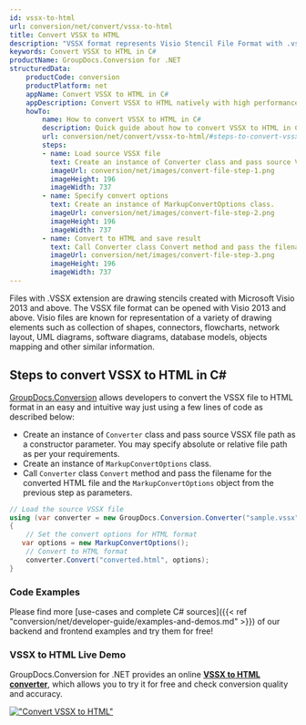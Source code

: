 ```yaml
---
id: vssx-to-html
url: conversion/net/convert/vssx-to-html
title: Convert VSSX to HTML
description: "VSSX format represents Visio Stencil File Format with .vssx extension. Learn how to convert VSSX to HTML file programmatically in C# language using GroupDocs.Conversion for .NET library."
keywords: Convert VSSX to HTML in C#
productName: GroupDocs.Conversion for .NET
structuredData:
    productCode: conversion
    productPlatform: net
    appName: Convert VSSX to HTML in C#
    appDescription: Convert VSSX to HTML natively with high performance using C# language and server side GroupDocs.Conversion for .NET APIs, without the use of any software like Microsoft or Open Office.
    howTo:
        name: How to convert VSSX to HTML in C# 
        description: Quick guide about how to convert VSSX to HTML in C# with high performance and accuracy.
        url: conversion/net/convert/vssx-to-html/#steps-to-convert-vssx-to-html-in-c
        steps:
        - name: Load source VSSX file 
          text: Create an instance of Converter class and pass source VSSX file path as a constructor parameter. You may specify absolute or relative file path as per your requirements. 
          imageUrl: conversion/net/images/convert-file-step-1.png
          imageHeight: 196
          imageWidth: 737
        - name: Specify convert options 
          text: Create an instance of MarkupConvertOptions class.
          imageUrl: conversion/net/images/convert-file-step-2.png
          imageHeight: 196
          imageWidth: 737
        - name: Convert to HTML and save result 
          text: Call Converter class Convert method and pass the filename for the converted HTML file and the MarkupConvertOptions object from the previous step as parameters.
          imageUrl: conversion/net/images/convert-file-step-3.png
          imageHeight: 196
          imageWidth: 737
---
```


Files with .VSSX extension are drawing stencils created with Microsoft Visio 2013 and above. The VSSX file format can be opened with Visio 2013 and above. Visio files are known for representation of a variety of drawing elements such as collection of shapes, connectors, flowcharts, network layout, UML diagrams, software diagrams, database models, objects mapping and other similar information.

## Steps to convert VSSX to HTML in C#

[GroupDocs.Conversion](https://products.groupdocs.com/conversion/net) allows developers to convert the VSSX file to HTML format in an easy and intuitive way just using a few lines of code as described below:

* Create an instance of `Converter` class and pass source VSSX file path as a constructor parameter. You may specify absolute or relative file path as per your requirements. 
* Create an instance of `MarkupConvertOptions` class.
* Call `Converter` class `Convert` method and pass the filename for the converted HTML file and the `MarkupConvertOptions` object from the previous step as parameters.

```csharp
// Load the source VSSX file
using (var converter = new GroupDocs.Conversion.Converter("sample.vssx"))
{
    // Set the convert options for HTML format
   var options = new MarkupConvertOptions();
    // Convert to HTML format
    converter.Convert("converted.html", options);
}
```

### Code Examples

Please find more [use-cases and complete C# sources]({{< ref "conversion/net/developer-guide/examples-and-demos.md" >}}) of our backend and frontend examples and try them for free!

### VSSX to HTML Live Demo

GroupDocs.Conversion for .NET provides an online [**VSSX to HTML converter**](https://products.groupdocs.app/conversion/vssx-to-html), which allows you to try it for free and check conversion quality and accuracy.

[!["Convert VSSX to HTML"](conversion/net/images/convert-to-html/convert-vssx-to-html.png)](https://products.groupdocs.app/conversion/vssx-to-html)